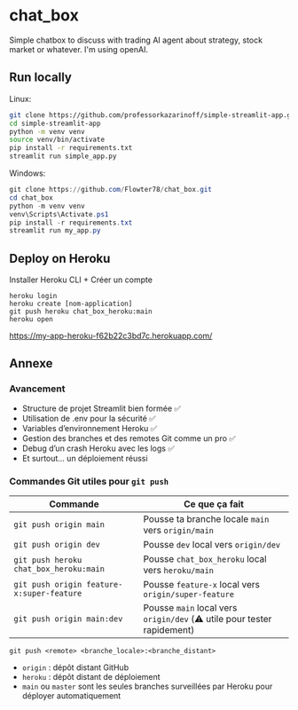 # chat_box
Simple chatbox to discuss with trading AI agent about strategy, stock market or whatever. I'm using openAI.


## Run locally
Linux:
```bash
git clone https://github.com/professorkazarinoff/simple-streamlit-app.git
cd simple-streamlit-app
python -m venv venv
source venv/bin/activate
pip install -r requirements.txt
streamlit run simple_app.py
```
Windows:
```powershell
git clone https://github.com/Flowter78/chat_box.git
cd chat_box
python -m venv venv
venv\Scripts\Activate.ps1
pip install -r requirements.txt
streamlit run my_app.py
```

## Deploy on Heroku
Installer Heroku CLI + Créer un compte

```
heroku login
heroku create [nom-application]
git push heroku chat_box_heroku:main
heroku open
```

https://my-app-heroku-f62b22c3bd7c.herokuapp.com/

## Annexe 

### Avancement

- Structure de projet Streamlit bien formée ✅
- Utilisation de .env pour la sécurité ✅
- Variables d’environnement Heroku ✅
- Gestion des branches et des remotes Git comme un pro ✅
- Debug d’un crash Heroku avec les logs ✅
- Et surtout… un déploiement réussi

### Commandes Git utiles pour `git push`

| Commande                                      | Ce que ça fait                                                        |
|-----------------------------------------------|------------------------------------------------------------------------|
| `git push origin main`                        | Pousse ta branche locale `main` vers `origin/main`                    |
| `git push origin dev`                         | Pousse `dev` local vers `origin/dev`                                  |
| `git push heroku chat_box_heroku:main`        | Pousse `chat_box_heroku` local vers `heroku/main`                     |
| `git push origin feature-x:super-feature`     | Pousse `feature-x` local vers `origin/super-feature`                  |
| `git push origin main:dev`                    | Pousse `main` local vers `origin/dev` (⚠️ utile pour tester rapidement) |

```git
git push <remote> <branche_locale>:<branche_distant>
```

- `origin` : dépôt distant GitHub
- `heroku` : dépôt distant de déploiement
- `main` ou `master` sont les seules branches surveillées par Heroku pour déployer automatiquement